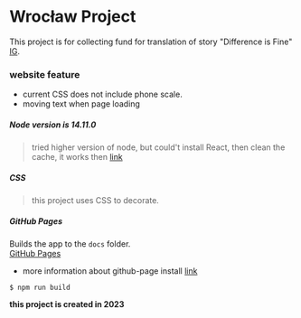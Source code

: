 # Wrocław Project

This project is for collecting fund for translation of story "Difference is Fine" [IG](https://www.instagram.com/conrad.wroclaw/).

### website feature

* current CSS does not include phone scale.
* moving text when page loading 

##### Node version is 14.11.0

> tried higher version of node, but could't install React, then clean the cache, it works then [link](https://reactgo.com/npm-clear-cache/)

##### CSS

> this project uses CSS to decorate.

##### GitHub Pages


Builds the app to the `docs` folder.\
[GitHub Pages](https://conrading.github.io/wroclaw-project/) 

* more information about github-page install [link](https://www.pluralsight.com/guides/deploying-github-pages-with-create-react-app)

```
$ npm run build
```
**this project is created in 2023**

